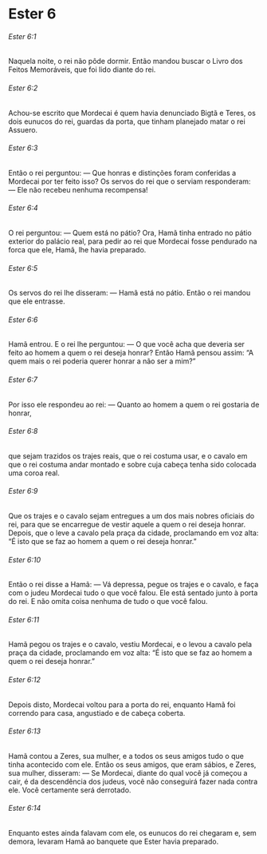 # Ester 6

###### Ester 6:1

Naquela noite, o rei não pôde dormir. Então mandou buscar o Livro dos Feitos Memoráveis, que foi lido diante do rei.

###### Ester 6:2

Achou-se escrito que Mordecai é quem havia denunciado Bigtã e Teres, os dois eunucos do rei, guardas da porta, que tinham planejado matar o rei Assuero.

###### Ester 6:3

Então o rei perguntou: — Que honras e distinções foram conferidas a Mordecai por ter feito isso? Os servos do rei que o serviam responderam: — Ele não recebeu nenhuma recompensa!

###### Ester 6:4

O rei perguntou: — Quem está no pátio? Ora, Hamã tinha entrado no pátio exterior do palácio real, para pedir ao rei que Mordecai fosse pendurado na forca que ele, Hamã, lhe havia preparado.

###### Ester 6:5

Os servos do rei lhe disseram: — Hamã está no pátio. Então o rei mandou que ele entrasse.

###### Ester 6:6

Hamã entrou. E o rei lhe perguntou: — O que você acha que deveria ser feito ao homem a quem o rei deseja honrar? Então Hamã pensou assim: “A quem mais o rei poderia querer honrar a não ser a mim?”

###### Ester 6:7

Por isso ele respondeu ao rei: — Quanto ao homem a quem o rei gostaria de honrar,

###### Ester 6:8

que sejam trazidos os trajes reais, que o rei costuma usar, e o cavalo em que o rei costuma andar montado e sobre cuja cabeça tenha sido colocada uma coroa real.

###### Ester 6:9

Que os trajes e o cavalo sejam entregues a um dos mais nobres oficiais do rei, para que se encarregue de vestir aquele a quem o rei deseja honrar. Depois, que o leve a cavalo pela praça da cidade, proclamando em voz alta: “É isto que se faz ao homem a quem o rei deseja honrar.”

###### Ester 6:10

Então o rei disse a Hamã: — Vá depressa, pegue os trajes e o cavalo, e faça com o judeu Mordecai tudo o que você falou. Ele está sentado junto à porta do rei. E não omita coisa nenhuma de tudo o que você falou.

###### Ester 6:11

Hamã pegou os trajes e o cavalo, vestiu Mordecai, e o levou a cavalo pela praça da cidade, proclamando em voz alta: “É isto que se faz ao homem a quem o rei deseja honrar.”

###### Ester 6:12

Depois disto, Mordecai voltou para a porta do rei, enquanto Hamã foi correndo para casa, angustiado e de cabeça coberta.

###### Ester 6:13

Hamã contou a Zeres, sua mulher, e a todos os seus amigos tudo o que tinha acontecido com ele. Então os seus amigos, que eram sábios, e Zeres, sua mulher, disseram: — Se Mordecai, diante do qual você já começou a cair, é da descendência dos judeus, você não conseguirá fazer nada contra ele. Você certamente será derrotado.

###### Ester 6:14

Enquanto estes ainda falavam com ele, os eunucos do rei chegaram e, sem demora, levaram Hamã ao banquete que Ester havia preparado.

